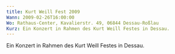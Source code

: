 ```yaml
---
title: Kurt Weill Fest 2009
Wann: 2009-02-26T16:00:00
Wo: Rathaus-Center, Kavalierstr. 49, 06844 Dessau-Roßlau
Kurz: Ein Konzert in Rahmen des Kurt Weill Festes in Dessau.
---
```


Ein Konzert in Rahmen des Kurt Weill Festes in Dessau.